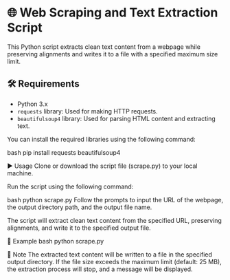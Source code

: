 # 🌐 Web Scraping and Text Extraction Script

This Python script extracts clean text content from a webpage while preserving alignments and writes it to a file with a specified maximum size limit.

## 🛠️ Requirements

- Python 3.x
- `requests` library: Used for making HTTP requests.
- `beautifulsoup4` library: Used for parsing HTML content and extracting text.

You can install the required libraries using the following command:

bash
pip install requests beautifulsoup4

▶️ Usage
Clone or download the script file (scrape.py) to your local machine.

Run the script using the following command:

bash
python scrape.py
Follow the prompts to input the URL of the webpage, the output directory path, and the output file name.

The script will extract clean text content from the specified URL, preserving alignments, and write it to the specified output file.

🌟 Example
bash
python scrape.py


📝 Note
The extracted text content will be written to a file in the specified output directory.
If the file size exceeds the maximum limit (default: 25 MB), the extraction process will stop, and a message will be displayed.

